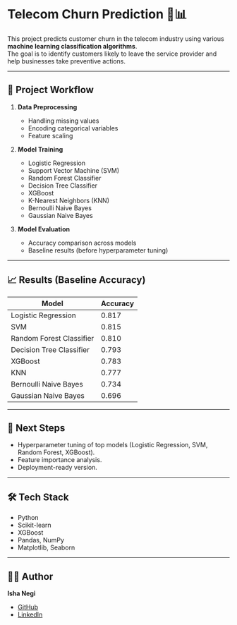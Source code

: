 # Telecom Churn Prediction 📡📊

This project predicts customer churn in the telecom industry using various **machine learning classification algorithms**.  
The goal is to identify customers likely to leave the service provider and help businesses take preventive actions.

---

## 📂 Project Workflow
1. **Data Preprocessing**
   - Handling missing values
   - Encoding categorical variables
   - Feature scaling

2. **Model Training**
   - Logistic Regression
   - Support Vector Machine (SVM)
   - Random Forest Classifier
   - Decision Tree Classifier
   - XGBoost
   - K-Nearest Neighbors (KNN)
   - Bernoulli Naive Bayes
   - Gaussian Naive Bayes

3. **Model Evaluation**
   - Accuracy comparison across models
   - Baseline results (before hyperparameter tuning)

---

## 📈 Results (Baseline Accuracy)

| Model                     | Accuracy |
|----------------------------|----------|
| Logistic Regression        | 0.817    |
| SVM                        | 0.815    |
| Random Forest Classifier   | 0.810    |
| Decision Tree Classifier   | 0.793    |
| XGBoost                    | 0.783    |
| KNN                        | 0.777    |
| Bernoulli Naive Bayes      | 0.734    |
| Gaussian Naive Bayes       | 0.696    |

---

## 🚀 Next Steps
- Hyperparameter tuning of top models (Logistic Regression, SVM, Random Forest, XGBoost).
- Feature importance analysis.
- Deployment-ready version.

---

## 🛠️ Tech Stack
- Python
- Scikit-learn
- XGBoost
- Pandas, NumPy
- Matplotlib, Seaborn

---

## 👩‍💻 Author
**Isha Negi**  
- [GitHub](https://github.com/ishanegi5)  
- [LinkedIn](https://www.linkedin.com/in/ishanegi5/)  
